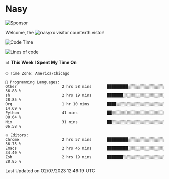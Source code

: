 # Nasy

<!--
<p align="center">
<img height="200" src="https://github-readme-stats.vercel.app/api?username=nasyxx&count_private=true&show_icons=true&theme=dracula&include_all_commits=true"/>
<img height="200" src="https://github-readme-stats.vercel.app/api/top-langs/?username=nasyxx&theme=dracula&hide=html,jupyter+notebook&count_private=true&show_icons=true"/>
</p>

  
----------------
-->

![Sponsor](https://img.shields.io/static/v1.svg?label=Sponsor&message=%E2%9D%A4&logo=GitHub&style=flat&color=pink)
 
Welcome, the ![nasyxx visitor counter](https://count.getloli.com/get/@nasyxx?theme=rule34)th vistor!
 
<!--START_SECTION:waka-->
![Code Time](http://img.shields.io/badge/Code%20Time-3%2C589%20hrs%2012%20mins-blue)

![Lines of code](https://img.shields.io/badge/From%20Hello%20World%20I%27ve%20Written-6.3%20million%20lines%20of%20code-blue)

📊 **This Week I Spent My Time On** 

```text
🕑︎ Time Zone: America/Chicago

💬 Programming Languages: 
Other                    2 hrs 58 mins       █████████░░░░░░░░░░░░░░░░   36.88 % 
sh                       2 hrs 19 mins       ███████░░░░░░░░░░░░░░░░░░   28.85 % 
Org                      1 hr 10 mins        ████░░░░░░░░░░░░░░░░░░░░░   14.69 % 
Python                   41 mins             ██░░░░░░░░░░░░░░░░░░░░░░░   08.64 % 
Nix                      31 mins             ██░░░░░░░░░░░░░░░░░░░░░░░   06.58 % 

🔥 Editors: 
Chrome                   2 hrs 57 mins       █████████░░░░░░░░░░░░░░░░   36.75 % 
Emacs                    2 hrs 46 mins       █████████░░░░░░░░░░░░░░░░   34.40 % 
Zsh                      2 hrs 19 mins       ███████░░░░░░░░░░░░░░░░░░   28.85 % 
```


 Last Updated on 02/07/2023 12:46:19 UTC
<!--END_SECTION:waka-->

<!-- ![visitors](https://visitor-badge.laobi.icu/badge?page_id=nasyxx.nasyxx) -->
